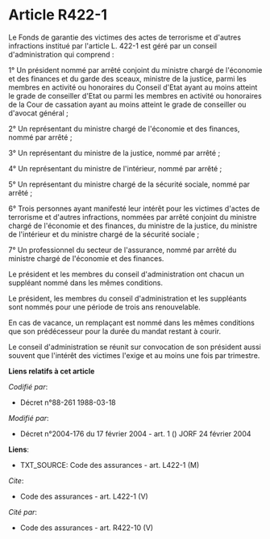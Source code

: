 # Article R422-1

Le Fonds de garantie des victimes des actes de terrorisme et d'autres infractions institué par l'article L. 422-1 est géré
par un conseil d'administration qui comprend : 

1° Un président nommé par arrêté conjoint du ministre chargé de l'économie et des finances et du garde des sceaux, ministre
de la justice, parmi les membres en activité ou honoraires du Conseil d'Etat ayant au moins atteint le grade de conseiller
d'Etat ou parmi les membres en activité ou honoraires de la Cour de cassation ayant au moins atteint le grade de conseiller
ou d'avocat général ; 

2° Un représentant du ministre chargé de l'économie et des finances, nommé par arrêté ; 

3° Un représentant du ministre de la justice, nommé par arrêté ; 

4° Un représentant du ministre de l'intérieur, nommé par arrêté ; 

5° Un représentant du ministre chargé de la sécurité sociale, nommé par arrêté ; 

6° Trois personnes ayant manifesté leur intérêt pour les victimes d'actes de terrorisme et d'autres infractions, nommées par
arrêté conjoint du ministre chargé de l'économie et des finances, du ministre de la justice, du ministre de l'intérieur et du
ministre chargé de la sécurité sociale ; 

7° Un professionnel du secteur de l'assurance, nommé par arrêté du ministre chargé de l'économie et des finances. 

Le président et les membres du conseil d'administration ont chacun un suppléant nommé dans les mêmes conditions. 

Le président, les membres du conseil d'administration et les suppléants sont nommés pour une période de trois ans
renouvelable. 

En cas de vacance, un remplaçant est nommé dans les mêmes conditions que son prédécesseur pour la durée du mandat restant à
courir. 

Le conseil d'administration se réunit sur convocation de son président aussi souvent que l'intérêt des victimes l'exige et au
moins une fois par trimestre.

**Liens relatifs à cet article**

_Codifié par_:

  - Décret n°88-261 1988-03-18

_Modifié par_:

  - Décret n°2004-176 du 17 février 2004 - art. 1 () JORF 24 février 2004

**Liens**:

  - TXT_SOURCE: Code des assurances - art. L422-1 (M)

_Cite_:

  - Code des assurances - art. L422-1 (V)

_Cité par_:

  - Code des assurances - art. R422-10 (V)
